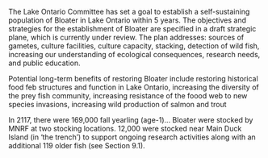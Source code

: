 The Lake Ontario Committee has set a goal to establish a self-sustaining population of Bloater in Lake Ontario within 5 years. The objectives and strategies for the establishment of Bloater are specified in a draft strategic plane, which is currently under review. The plan addresses: sources of gametes, culture facilities, culture capacity, stacking, detection of wild fish, increasing our understanding of ecological consequences, research needs, and public education.

Potential long-term benefits of restoring Bloater include restoring historical food feb structures and function in Lake Ontario, increasing the diversity of the prey fish community, increasing resistance of the foood web to new species invasions, increasing wild production of salmon and trout

In 2117, there were 169,000 fall yearling (age-1)... Bloater were stocked by MNRF at two stocking locations. 12,000 were stocked near Main Duck Island (in ‘the trench’) to support ongoing research activities along with an additional 119 older fish (see Section 9.1). 
